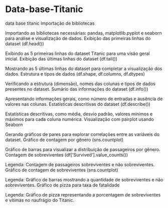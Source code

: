 # Data-base-Titanic
data base titanic
Importação de bibliotecas

Importando as bibliotecas necessárias: pandas, matplotlib.pyplot e seaborn para análise e visualização de dados.
Exibição das primeiras linhas do dataset (df.head())

Exibindo as 5 primeiras linhas do dataset Titanic para uma visão geral inicial.
Exibição das últimas linhas do dataset (df.tail())

Mostrando as 5 últimas linhas do dataset para completar a visualização dos dados.
Estrutura e tipos de dados (df.shape, df.columns, df.dtypes)

Verificando a estrutura (dimensão), nomes das colunas e tipos de dados presentes no dataset.
Sumário das informações do dataset (df.info())

Apresentando informações gerais, como número de entradas e ausência de valores nas colunas.
Estatísticas descritivas do dataset (df.describe())

Estatísticas descritivas, como média, desvio padrão, valores mínimos e máximos para cada coluna numérica.
Visualização com pairplot usando Seaborn

Gerando gráficos de pares para explorar correlações entre as variáveis do dataset.
Gráfico de contagem por gênero (sns.countplot)

Gráfico de barras para visualizar a distribuição de passageiros por gênero.
Contagem de sobreviventes (df['Survived'].value_counts())

Legenda: Contagem de passageiros sobreviventes e não sobreviventes.
Gráfico de contagem de sobreviventes (sns.countplot)

Legenda: Gráfico de barras mostrando a quantidade de sobreviventes e não sobreviventes.
Gráfico de pizza para taxa de fatalidade

Legenda: Gráfico de pizza representando a porcentagem de sobreviventes e vítimas no naufrágio do Titanic.

